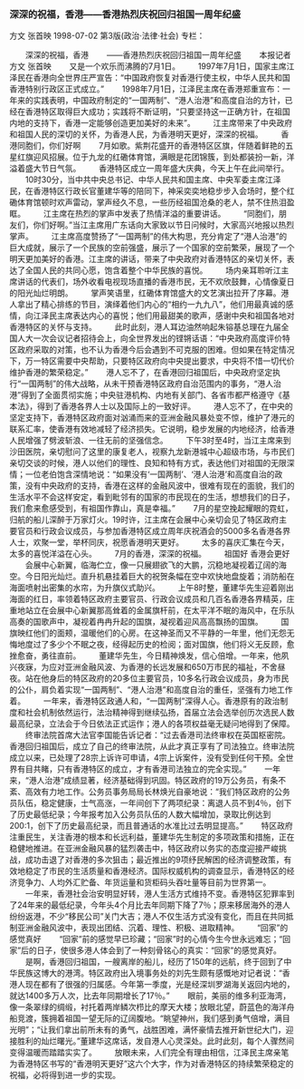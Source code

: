 ### 深深的祝福，香港——香港热烈庆祝回归祖国一周年纪盛
方文  张首映
1998-07-02
第3版(政治·法律·社会)
专栏：

　　深深的祝福，香港
　　——香港热烈庆祝回归祖国一周年纪盛
　　本报记者  方文  张首映
　　又是一个欢乐而沸腾的7月1日。
　　1997年7月1日，国家主席江泽民在香港向全世界庄严宣告：“中国政府恢复对香港行使主权，中华人民共和国香港特别行政区正式成立。”
　　1998年7月1日，江泽民主席在香港郑重宣布：一年来的实践表明，中国政府制定的“一国两制”、“港人治港”和高度自治的方针，已经在香港特区取得巨大成功；实践将不断证明，“只要坚持这一正确方针，在祖国内地的支持下，香港一定能够创造更加美好的未来”。
　　江主席带来了中央政府和祖国人民的深切的关怀，为香港人民，为香港明天更好，深深的祝福。
　　香港同胞们，你们好啊
　　7月如歌。紫荆花盛开的香港特区区旗，伴随着鲜艳的五星红旗迎风招展。位于九龙的红磡体育馆，满眼是花团锦簇，到处都装扮一新，洋溢着盛大节日气氛。
　　香港特区成立一周年盛大庆典，今天上午在此间举行。
　　10时30分，当中共中央总书记、中华人民共和国主席、中央军委主席江泽民，在香港特区行政长官董建华等的陪同下，神采奕奕地稳步步入会场时，整个红磡体育馆顿时欢声雷动，掌声经久不息，一些历经祖国沧桑的老人，禁不住热泪盈眶。
　　江主席在热烈的掌声中发表了热情洋溢的重要讲话。
　　“同胞们，朋友们，你们好啊。”当江主席用广东话向大家致以节日问候时，大家高兴地报以热烈掌声。
　　江主席高度赞扬了“一国两制”的伟大构思，充分肯定了“港人治港”的巨大成就，展示了一个民族的空前强盛，展示了一个国家的空前繁荣，展现了一个明天更加美好的香港。江主席的讲话，带来了中央政府对香港特区的亲切关怀，表达了全国人民的共同心愿，饱含着整个中华民族的喜悦。
　　场内亲耳聆听江主席讲话的代表们，场外收看电视现场直播的香港市民，无不欢欣鼓舞，心情像夏日的阳光灿烂明朗。
　　掌声笑语里，红磡体育馆盛大的文艺演出拉开了序幕。港人拿出了精心排练的节目，演绎着他们内心的“相约一九九八”，他们用最真诚的感情，向江泽民主席表达内心的喜悦；他们用最甜美的歌声，感谢中央和祖国各地对香港特区的关怀与支持。
　　此时此刻，港人耳边油然响起朱镕基总理在九届全国人大一次会议记者招待会上，向全世界发出的铿锵话语：“中央政府高度评价特区政府采取的对策，也不认为香港今后会遇到不可克服的困难。但如果在特定情况下，万一特区需要中央帮助，只要特区政府向中央提出要求，中央将不惜一切代价维护香港的繁荣稳定。”
　　港人忘不了，在香港回归祖国后，中央政府坚定执行“一国两制”的伟大战略，从未干预香港特区政府自治范围内的事务，“港人治港”得到了全面贯彻实施；中央驻港机构、内地有关部门、各省市都严格遵守《基本法》，得到了香港各界人士以及国际上的一致好评。
　　港人忘不了，在中央的坚定支持下，香港特区政府面对汹涌而来的亚洲金融风暴处变不惊，维护了港元的联系汇率，使香港有效地减轻了经济损失。它说明，稳步发展的内地经济，给香港人民增强了劈波斩浪、一往无前的坚强信念。
　　下午3时至4时，当江主席来到沙田医院，亲切慰问了这里的康复老人，视察九龙新港城中心超级市场，与市民们亲切交谈的时候，港人以他们的理性、良知和特有方式，表达他们对祖国的无限深情；一位老伯饱含深情地说：“如果没有‘一国两制’、‘港人治港’和高度自治的政策，没有中央政府的支持，香港在这样的金融风波中，很难有现在的面貌，我们的生活水平不会这样安定，看到毗邻有的国家的市民现在的生活，想想我们的日子，我们愈来愈感受到，有祖国作靠山，真是幸福。”
　　7月的星空挽起耀眼的霓虹，归航的船儿深醉于万家灯火。19时许，江主席在会展中心亲切会见了特区政府主要官员和行政会议成员，与参加香港特区成立周年庆祝酒会的5000多名香港各界人士，欢聚一堂，举杯同庆，祝愿香港明天更好。
　　太多的喜庆汇集在今天，太多的喜悦洋溢在心头。
　　7月的香港，深深的祝福。
　　祖国好  香港会更好
　　会展中心新翼，临海伫立，像一只展翅欲飞的大鹏，沉稳地凝视着辽阔的海空。今日阳光灿烂。直升机悬挂着巨大的祝贺条幅在空中欢快地盘旋着；消防船在海面喷射出密集的水帘，为升旗仪式助兴。
　　上午8时整，董建华先生迎着刚出海面的红日，率领着特区政府主要官员、行政会议成员和几百名香港各界精英，庄重地站立在会展中心新翼那高耸着的金属旗杆前，在太平洋不眠的海风中，在乐队高奏的国歌声中，凝视着冉冉升起的国旗，凝视着迎风高高飘扬的国旗。
　　国旗映红他们的面颊，温暖他们的心房。在这神圣而又不平静的一年里，他们无怨无悔地度过了多少个不眠之夜，经得起历史的检阅；面对国旗，他们将义无反顾，愈挫愈奋，勇往直前。
　　董建华先生，今日精神焕发，信心倍增。一年来，他夙兴夜寐，为应对亚洲金融风波、为香港的长远发展和650万市民的福祉，不舍昼夜。站在他身后的特区政府的20多位主要官员，10多名行政会议成员，身为市民的公仆，肩负着实现“一国两制”、“港人治港”和高度自治的重任，坚强有力地工作着。
　　一年来，香港特区政通人和，“一国两制”深得人心。香港原有的政治制度和社会机制依然运行，法治精神得到继续弘扬，首届立法会选举创历次选民人数最高纪录，立法会于今日依法正式运作；港人的各项权益毫无疑问地得到了保障。
　　终审法院首席大法官李国能告诉记者：“过去香港司法终审权在英国枢密院。香港回归祖国后，成立了自己的终审法院，从此才真正享有了司法独立。终审法院成立以来，已处理了28宗上诉许可申请，4宗上诉案件，没有受到任何干预。全世界有目共睹，只有香港特区的成立，才有香港司法独立的完全实现。”
　　一年来，“港人治港”成绩显著，经济基础得到巩固。特区政府的19万公务员，有条不紊、高效有力地工作。公务员事务局局长林焕光自豪地说：“我们特区政府的公务员队伍，稳定健康，士气高涨，一年间创下了两项纪录：离退人员不到4％，创下了历史最低纪录；今年报考加入公务员队伍的人数大幅增加，录取比例达到200∶1，创下了历史最高纪录，而且普通话的水准比过去明显提高。”
　　特区政府注重民生，关注香港的根本和长远利益，董建华先生制定的多项政策和措施，正在稳健地推进。在亚洲金融风暴的猛烈袭击中，特区政府以务实的态度迎接严峻挑战，成功击退了对香港的多次狙击；最近推出的9项纾民解困的经济调整政策，有效地稳定了市民的生活质量和香港经济。国际权威机构的调查显示，香港特区的经济竞争力、人均外汇贮备、年货运量和货柜码头吞吐量等目前为世界第一。
　　一年来，香港社会治安明显好转，港人生活方式维持不变。香港特区犯罪率到了24年来的最低纪录，今年头4个月比去年同期下降了7％；原来移居海外的港人纷纷返港，不少“移民公司”关门大吉；港人不仅生活方式没有变化，而且在共同抵制亚洲金融风波中，表现出团结、沉着、理性、积极、进取精神。
　　“回家”的感觉真好
　　“回家”前的感觉早已珍藏；“回家”时的心情今生今世永远难忘；“回家”后的日子，使很多港人体会到了一种刻骨铭心的真实：“回家”的感觉真好。
　　是啊，香港回归祖国，一艘离岸的船儿，经历了150年的远航，终于回到了中华民族这博大的港湾。特区政府出入境事务处的刘先生颇有感慨地对记者说：“香港人现在都有了很强的归属感。今年第一季度，光是经深圳罗湖海关返回内地的，就达1400多万人次，比去年同期增长了17％。”
　　眼前，美丽的维多利亚海湾，像一条翠绿的绸缎，衬托着两岸鳞次栉比的摩天大楼；放眼北望，蔚蓝色的海洋舟船竞渡，簇拥着祖国一望无际的辽阔腹地。“眺望神州，我们感到勇气倍增，满目光明”；“让我们拿出前所未有的勇气，战胜困难，满怀豪情去推开新世纪大门，迎接胜利的灿烂曙光。”董建华这席话，发自港人心灵深处。此时此刻，每个人骤然间变得温暖而踏踏实实了。
　　放眼未来，人们完全有理由相信，江泽民主席亲笔为香港特区书写的“香港明天更好”这六个大字，作为对香港特区的持续繁荣稳定的祝福，必将得到进一步的实现。
